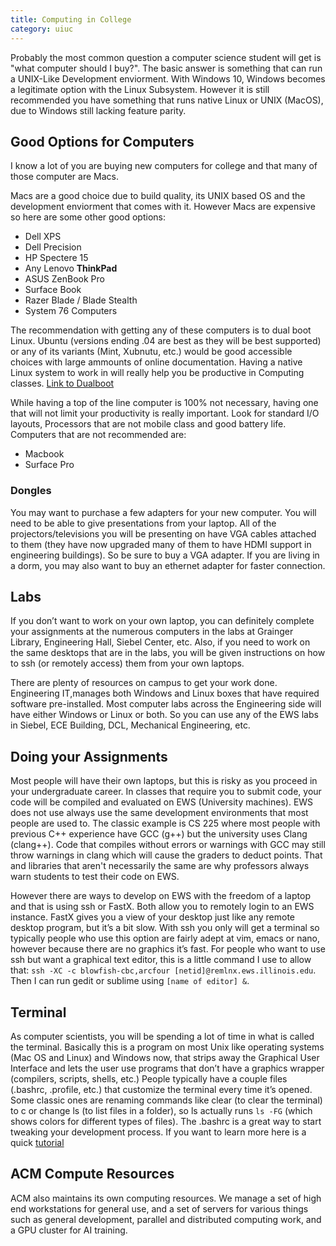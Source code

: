 ```yaml
---
title: Computing in College
category: uiuc 
---
```


Probably the most common question a computer science student will get is "what computer should I buy?".
The basic answer is something that can run a UNIX-Like Development enviorment. With Windows 10, Windows becomes 
a legitimate option with the Linux Subsystem. However it is still recommended you have something that runs 
native Linux or UNIX (MacOS), due to Windows still lacking feature parity.

## Good Options for Computers 
I know a lot of you are buying new computers for college and that many of those computer are Macs. 

Macs are a good choice due to build quality, its UNIX based OS and the development enviorment that comes with it. 
However Macs are expensive so here are some other good options:

- Dell XPS
- Dell Precision
- HP Spectere 15
- Any Lenovo **ThinkPad**
- ASUS ZenBook Pro
- Surface Book
- Razer Blade / Blade Stealth
- System 76 Computers

The recommendation with getting any of these computers is to dual boot Linux. Ubuntu (versions ending .04 are best 
as they will be best supported) or any of its variants (Mint, Xubnutu, etc.) would be good accessible choices with 
large ammounts of online documentation. Having a native Linux system to work in will really help you be productive in Computing classes. 
[Link to Dualboot]()

While having a top of the line computer is 100% not necessary, having one that will not limit your productivity is really important. Look for standard I/O layouts, Processors that are not mobile class and good battery life. 
Computers that are not recommended are:

- Macbook
- Surface Pro

### Dongles

You may want to purchase a few adapters for your new computer. You will need to be able to give 
presentations from your laptop. All of the projectors/televisions you will be presenting on have VGA 
cables attached to them (they have now upgraded many of them to have HDMI support in engineering buildings). 
So be sure to buy a VGA adapter. If you are living in a dorm, you may also want to buy an ethernet adapter for faster connection. 

## Labs
If you don’t want to work on your own laptop, you can definitely complete your assignments at the numerous 
computers in the labs at Grainger Library, Engineering Hall, Siebel Center, etc. Also, if you need to work 
on the same desktops that are in the labs, you will be given instructions on how to ssh (or remotely access) 
them from your own laptops. 

There are plenty of resources on campus to get your work done. Engineering IT,manages both Windows and 
Linux boxes that have required software pre-installed. Most computer labs across the Engineering side 
will have either Windows or Linux or both. So you can use any of the EWS labs in Siebel, ECE Building, DCL, Mechanical Engineering, etc. 

## Doing your Assignments 
Most people will have their own laptops, but this is risky as you proceed in your undergraduate career. In classes that require you to submit code, your code will be compiled and evaluated on EWS (University machines). EWS does not use always use the same development environments that most people are used to. The classic example is CS 225 where most people with previous C++ experience have GCC (g++) but the university uses Clang (clang++). Code that compiles without errors or warnings with GCC may still throw warnings in clang which will cause the graders to deduct points. That and libraries that aren't necessarily the same are why professors always warn students to test their code on EWS. 

However there are ways to develop on EWS with the freedom of a laptop and that is using ssh or FastX. Both allow you to remotely login to an EWS instance. FastX gives you a view of your desktop just like any remote desktop program, but it’s a bit slow. With ssh you only will get a terminal so typically people who use this option are fairly adept at vim, emacs or nano, however because there are no graphics it’s fast. For people who want to use ssh but want a graphical text editor, this is a little command I use to allow that: ```ssh -XC -c blowfish-cbc,arcfour [netid]@remlnx.ews.illinois.edu```. Then I can run gedit or sublime using ```[name of editor] &```. 

## Terminal
As computer scientists, you will be spending a lot of time in what is called the terminal. Basically this is a program on most Unix like operating systems (Mac OS and Linux) and  Windows now, that strips away the Graphical User Interface and lets the user use programs that don’t have a graphics wrapper (compilers, scripts, shells, etc.) People typically have a couple files (.bashrc, .profile, etc.) that customize the terminal every time it’s opened. Some classic ones are renaming commands like clear (to clear the terminal) to c or change ls (to list files in a folder), so ls actually runs ```ls -FG``` (which shows colors for different types of files). The .bashrc is a great way to start tweaking your development process. If you want to learn more here is a quick [tutorial](https://www.digitalocean.com/community/tutorials/an-introduction-to-useful-bash-aliases-and-functions)

## ACM Compute Resources 
ACM also maintains its own computing resources. We manage a set of high end workstations for general use, and a set of 
servers for various things such as general development, parallel and distributed computing work, and a GPU cluster for AI training. 


